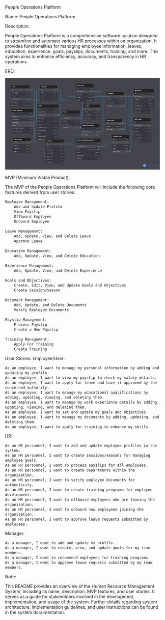 People Operations Platform

Name: People Operations Platform

Description:

People Operations Platform is a comprehensive software solution designed to streamline and automate various HR processes within an organization. It provides functionalities for managing employee information, leaves, education, experience, goals, payslips, documents, training, and more. This system aims to enhance efficiency, accuracy, and transparency in HR operations.

ERD:

![ERD Diagram](/app/src/assets/ERD.png)

MVP (Minimum Viable Product):

The MVP of the People Operations Platform will include the following core features derived from user stories:

    Employee Management:
        Add and Update Profile
        View Payslip
        Offboard Employee
        Onboard Employee

    Leave Management:
        Add, Update, View, and Delete Leave
        Approve Leave

    Education Management:
        Add, Update, View, and Delete Education

    Experience Management:
        Add, Update, View, and Delete Experience

    Goals and Objectives:
        Create, Edit, View, and Update Goals and Objectives
        Create Session/Season

    Document Management:
        Add, Update, and Delete Documents
        Verify Employee Documents

    Payslip Management:
        Process Payslip
        Create a New Payslip

    Training Management:
        Apply For Training
        Create Training

User Stories:
Employee/User:

    As an employee, I want to manage my personal information by adding and updating my profile.
    As an employee, I want to view my payslip to check my salary details.
    As an employee, I want to apply for leave and have it approved by the concerned authority.
    As an employee, I want to manage my educational qualifications by adding, updating, viewing, and deleting them.
    As an employee, I want to manage my work experience details by adding, updating, viewing, and deleting them.
    As an employee, I want to set and update my goals and objectives.
    As an employee, I want to manage my documents by adding, updating, and deleting them.
    As an employee, I want to apply for training to enhance my skills.

HR:

    As an HR personnel, I want to add and update employee profiles in the system.
    As an HR personnel, I want to create sessions/seasons for managing employee goals.
    As an HR personnel, I want to process payslips for all employees.
    As an HR personnel, I want to create departments within the organization.
    As an HR personnel, I want to verify employee documents for authenticity.
    As an HR personnel, I want to create training programs for employee development.
    As an HR personnel, I want to offboard employees who are leaving the organization.
    As an HR personnel, I want to onboard new employees joining the organization.
    As an HR personnel, I want to approve leave requests submitted by employees.

Manager:

    As a manager, I want to add and update my profile.
    As a manager, I want to create, view, and update goals for my team members.
    As a manager, I want to recommend employees for training programs.
    As a manager, I want to approve leave requests submitted by my team members.

Note:

This README provides an overview of the Human Resource Management System, including its name, description, MVP features, and user stories. It serves as a guide for stakeholders involved in the development, implementation, and usage of the system. Further details regarding system architecture, implementation guidelines, and user instructions can be found in the system documentation.
